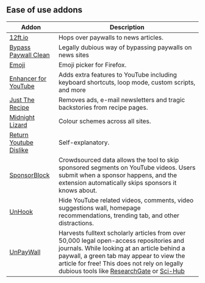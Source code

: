 ## Ease of use addons
| Addon | Description |
| --- | --- |
| [12ft.io](https://12ft.io/) | Hops over paywalls to news articles. |
| [Bypass Paywall Clean](https://gitlab.com/magnolia1234/bypass-paywalls-firefox-clean) | Legally dubious way of bypassing paywalls on news sites |
| [Emoji](URhttps://addons.mozilla.org/en-US/firefox/addon/emoji-sav) | Emoji picker for Firefox. |
| [Enhancer for YouTube](https://www.mrfdev.com/enhancer-for-youtube) | Adds extra features to YouTube including keyboard shortcuts, loop mode, custom scripts, and more |
| [Just The Recipe](https://www.justtherecipe.com/) | Removes ads, e-mail newsletters and tragic backstories from recipe pages. |
| [Midnight Lizard](https://midnight-lizard.org/home) | Colour schemes across all sites. |
| [Return Youtube Dislike](https://returnyoutubedislike.com/) | Self-explanatory. |
| [SponsorBlock](https://sponsor.ajay.app/) | Crowdsourced data allows the tool to skip sponsored segments on YouTube videos. Users submit when a sponsor happens, and the extension automatically skips sponsors it knows about. |
| [UnHook](https://addons.mozilla.org/en-us/firefox/addon/youtube-recommended-videos/) | Hide YouTube related videos, comments, video suggestions wall, homepage recommendations, trending tab, and other distractions. |
| [UnPayWall](https://unpaywall.org/) | Harvests fulltext scholarly articles from over 50,000 legal open-access repositories and journals. While looking at an article behind a paywall, a green tab may appear to view the article for free! This does not rely on legally dubious tools like [ResearchGate](https://www.researchgate.net/) or [Sci-Hub](https://sci-hub.st/) |
